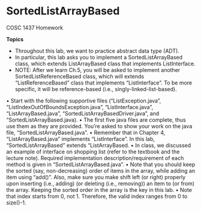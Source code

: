 # SortedListArrayBased
COSC 1437 Homework


**Topics**
* Throughout this lab, we want to practice abstract data type (ADT).
* In particular, this lab asks you to implement a SortedListArrayBased class, which extends ListArrayBased class that implements ListInterface.
* NOTE: After we learn Ch.5, you will be asked to implement another SortedListReferenceBased class, which will extends “ListReferenceBased” class that implements “ListInterface”. To be more specific, it will be reference-based (i.e., singly-linked-list-based).

• Start with the following supportive files (“ListException.java”, “ListIndexOutOfBoundsException.java”, “ListInterface.java”, “ListArrayBased.java”, “SortedListArrayBasedDriver.java”, and “SortedListArrayBased.java).
• The first five java files are complete, thus use them as they are provided. You’re asked to show your work on the java file, “SortedListArrayBased.java”.
• Remember that in Chapter 4, “ListArrayBased.java” implements “ListInterface”. In this lab, “SortedListArrayBased” extends “ListArrayBased.
• In class, we discussed an example of interface on shopping list (refer to the textbook and the lecture note). Required implementation description/requirement of each method is given in “SortedListArrayBased.java”.
• Note that you should keep the sorted (say, non-decreasing) order of items in the array, while adding an item using “add()”. Also, make sure you make shift left (or right) properly upon inserting (i.e., adding) (or deleting (i.e., removing)) an item to (or from) the array. Keeping the sorted order in the array is the key in this lab.
• Note that index starts from 0, not 1. Therefore, the valid index ranges from 0 to size()-1.
